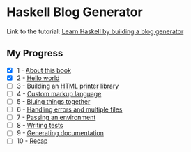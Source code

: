 # Haskell Blog Generator

Link to the tutorial: [Learn Haskell by building a blog generator](https://lhbg-book.link/)

## My Progress

- [x] 1 - [About this book](https://lhbg-book.link/01-about.html)
- [x] 2 - [Hello world](https://lhbg-book.link/02-hello.html)
- [ ] 3 - [Building an HTML printer library](https://lhbg-book.link/03-html_printer.html)
- [ ] 4 - [Custom markup language](https://lhbg-book.link/04-markup.html)
- [ ] 5 - [Bluing things together]()
- [ ] 6 - [Handling errors and multiple files]()
- [ ] 7 - [Passing an environment]()
- [ ] 8 - [Writing tests]()
- [ ] 9 - [Generating documentation]()
- [ ] 10 - [Recap]()
